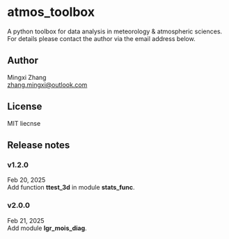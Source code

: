 # atmos_toolbox
A python toolbox for data analysis in meteorology & atmospheric sciences.  
For details please contact the author via the email address below.

## Author
Mingxi Zhang  
<zhang.mingxi@outlook.com>

## License
MIT liecnse

## Release notes
### v1.2.0
Feb 20, 2025  
Add function **ttest_3d** in module **stats_func**.
### v2.0.0
Feb 21, 2025  
Add module **lgr_mois_diag**.

